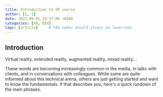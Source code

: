 ```yaml
---
title: Introduction to XR course
author: [1, 2]
date: 2023-09-01 19:37:00 +0200
categories: [XR, DEV]
tags: [article]     # TAG names should always be lowercase
---
```


## Introduction

Virtual reality, extended reality, augmented reality, mixed reality...

These words are becoming increasingly common in the media, in talks with clients, and in conversations with colleagues. While some are quite informed about this technical arena, others are just getting started and want to know the fundamentals. If that describes you, here's a quick rundown of the main phrases.